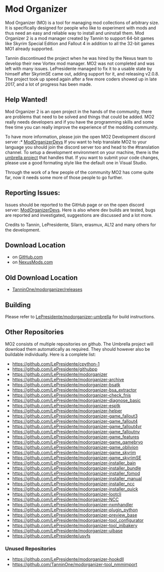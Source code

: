 # Mod Organizer

Mod Organizer (MO) is a tool for managing mod collections of arbitrary size. It is specifically designed for people who like to experiment with mods and thus need an easy and reliable way to install and uninstall them.
Mod Organizer 2 is a mod manager created by Tannin to support 64-bit games like Skyrim Special Edition and Fallout 4 in addition to all the 32-bit games MO1 already supported.

Tannin discontinued the project when he was hired by the Nexus team to develop their new Vortex mod manager.
MO2 was not completed and was left with many issues. LePresidente managed to fix it to a usable state by himself after SkyrimSE came out, adding support for it, and releasing v2.0.8.
The project took up speed again after a few more coders showed up in late 2017, and a lot of progress has been made.

## Help Wanted!
Mod Organizer 2 is an open project in the hands of the community, there are problems that need to be solved and things that could be added. MO2 really needs developers and if you have the programming skills and some free time you can really improve the experience of the modding community.

To have more information, please join the open MO2 Development discord server :* [ModOrganizerDevs](https://discord.gg/vD2ZbfX)
If you want to help translate MO2 to your language you should join the discord server too and head to the #translation channel.
To setup a development environment on your machine, there is the [umbrella project](https://github.com/LePresidente/modorganizer-umbrella) that handles that.
If you want to submit your code changes, please use a good formating style like the default one in Visual Studio.

Through the work of a few people of the community MO2 has come quite far, now it needs some more of those people to go further.

## Reporting Issues:
Issues should be reported to the GitHub page or on the open discord server: [ModOrganizerDevs](https://discord.gg/vD2ZbfX). Here is also where dev builds are tested, bugs are reported and investigated, suggestions are discussed and a lot more.

Credits to Tannin, LePresidente, Silarn, erasmux, AL12 and many others for the development.

## Download Location

* on [GitHub.com](https://github.com/LePresidente/modorganizer/releases)
* on [NexusMods.com](https://www.nexusmods.com/skyrimspecialedition/mods/6194)

## Old Download Location

* [TanninOne/modorganizer/releases](https://github.com/TanninOne/modorganizer/releases)

## Building

Please refer to [LePresidente/modorganizer-umbrella](https://github.com/LePresidente/modorganizer-umbrella) for build instructions.

## Other Repositories

MO2 consists of multiple repositories on github. The Umbrella project will download them automatically as required. They should however also be buildable individually.
Here is a complete list:

* https://github.com/LePresidente/cpython-1
* https://github.com/LePresidente/githubpp
* https://github.com/LePresidente/modorganizer
* https://github.com/LePresidente/modorganizer-archive
* https://github.com/LePresidente/modorganizer-bsatk
* https://github.com/LePresidente/modorganizer-bsa_extractor
* https://github.com/LePresidente/modorganizer-check_fnis
* https://github.com/LePresidente/modorganizer-diagnose_basic
* https://github.com/LePresidente/modorganizer-esptk
* https://github.com/LePresidente/modorganizer-helper
* https://github.com/LePresidente/modorganizer-game_fallout3
* https://github.com/LePresidente/modorganizer-game_fallout4
* https://github.com/LePresidente/modorganizer-game_fallout4vr
* https://github.com/LePresidente/modorganizer-game_falloutnv
* https://github.com/LePresidente/modorganizer-game_features
* https://github.com/LePresidente/modorganizer-game_gamebryo
* https://github.com/LePresidente/modorganizer-game_oblivion
* https://github.com/LePresidente/modorganizer-game_skyrim
* https://github.com/LePresidente/modorganizer-game_skyrimSE
* https://github.com/LePresidente/modorganizer-installer_bain
* https://github.com/LePresidente/modorganizer-installer_bundle
* https://github.com/LePresidente/modorganizer-installer_fomod
* https://github.com/LePresidente/modorganizer-installer_manual
* https://github.com/LePresidente/modorganizer-installer_ncc
* https://github.com/LePresidente/modorganizer-installer_quick
* https://github.com/LePresidente/modorganizer-lootcli
* https://github.com/LePresidente/modorganizer-NCC
* https://github.com/LePresidente/modorganizer-nxmhandler
* https://github.com/LePresidente/modorganizer-plugin_python
* https://github.com/LePresidente/modorganizer-preview_base
* https://github.com/LePresidente/modorganizer-tool_configurator
* https://github.com/LePresidente/modorganizer-tool_inibakery
* https://github.com/LePresidente/modorganizer-uibase
* https://github.com/LePresidente/usvfs

### Unused Repositories
* https://github.com/LePresidente/modorganizer-hookdll
* https://github.com/TanninOne/modorganizer-tool_nmmimport

